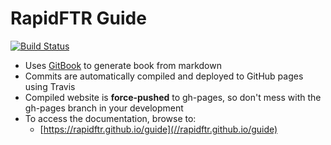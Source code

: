 # RapidFTR Guide

[![Build Status](https://travis-ci.org/rapidftr/guide.svg?branch=master)](https://travis-ci.org/rapidftr/guide)

* Uses [GitBook](//gitbook.io) to generate book from markdown
* Commits are automatically compiled and deployed to GitHub pages using Travis
* Compiled website is **force-pushed** to gh-pages, so don't mess with the gh-pages branch in your development
* To access the documentation, browse to:
  * [https://rapidftr.github.io/guide](//rapidftr.github.io/guide)
